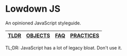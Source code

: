 Lowdown JS
=======
An opinioned JavaScript styleguide.

| [TLDR](TLDR.md) | [OBJECTS](OBJECTS.md) | [FAQ](FAQ.md) | [PRACTICES](PRACTICES.md) |
|-----------------|-----------------------|---------------|---------------------------|

TL;DR: JavaScript has a lot of legacy bloat.  Don't use it.
